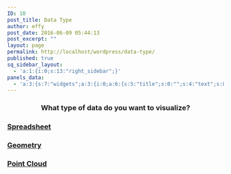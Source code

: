 ```yaml
---
ID: 10
post_title: Data Type
author: effy
post_date: 2016-06-09 05:44:13
post_excerpt: ""
layout: page
permalink: http://localhost/wordpress/data-type/
published: true
sq_sidebar_layout:
  - 'a:1:{i:0;s:13:"right_sidebar";}'
panels_data:
  - 'a:3:{s:7:"widgets";a:3:{i:0;a:6:{s:5:"title";s:0:"";s:4:"text";s:80:"<h3 style="text-align: center;">What type of data do you want to visualize?</h3>";s:20:"text_selected_editor";s:4:"html";s:5:"autop";b:1;s:12:"_sow_form_id";s:13:"577219f6ea3cb";s:11:"panels_info";a:7:{s:5:"class";s:31:"SiteOrigin_Widget_Editor_Widget";s:3:"raw";b:0;s:4:"grid";i:0;s:4:"cell";i:0;s:2:"id";i:0;s:9:"widget_id";s:36:"f8adf7d0-0a91-4577-bc11-3f4818f04d67";s:5:"style";a:1:{s:18:"background_display";s:4:"tile";}}}i:1;a:5:{s:8:"headline";a:6:{s:4:"text";s:0:"";s:3:"tag";s:2:"h3";s:4:"font";s:7:"default";s:5:"color";s:7:"#404040";s:5:"align";s:6:"center";s:24:"so_field_container_state";s:4:"open";}s:12:"sub_headline";a:6:{s:4:"text";s:0:"";s:3:"tag";s:2:"h3";s:4:"font";s:7:"default";s:5:"color";s:7:"#404040";s:5:"align";s:6:"center";s:24:"so_field_container_state";s:4:"open";}s:7:"divider";a:8:{s:5:"style";s:4:"none";s:6:"weight";s:4:"thin";s:5:"color";s:7:"#404040";s:11:"side_margin";s:4:"60px";s:16:"side_margin_unit";s:2:"px";s:10:"top_margin";s:4:"20px";s:15:"top_margin_unit";s:2:"px";s:24:"so_field_container_state";s:6:"closed";}s:12:"_sow_form_id";s:13:"5772024754599";s:11:"panels_info";a:7:{s:5:"class";s:33:"SiteOrigin_Widget_Headline_Widget";s:3:"raw";b:0;s:4:"grid";i:0;s:4:"cell";i:0;s:2:"id";i:1;s:9:"widget_id";s:36:"931083d2-36de-48d6-a0ed-c97f6124bdb6";s:5:"style";a:1:{s:18:"background_display";s:4:"tile";}}}i:2;a:14:{s:8:"features";a:3:{i:0;a:9:{s:15:"container_color";s:7:"#ffffff";s:4:"icon";s:17:"fontawesome-table";s:10:"icon_color";s:7:"#404040";s:10:"icon_image";i:0;s:15:"icon_image_size";s:4:"full";s:5:"title";s:85:"<h3> <a href="/wordpress/data-type/speedsheet/"><strong>Spreadsheet</strong></a></h3>";s:4:"text";s:0:"";s:9:"more_text";s:0:"";s:8:"more_url";s:0:"";}i:1;a:9:{s:15:"container_color";s:7:"#ffffff";s:4:"icon";s:16:"fontawesome-cube";s:10:"icon_color";s:7:"#404040";s:10:"icon_image";i:0;s:15:"icon_image_size";s:4:"full";s:5:"title";s:62:"<h3><a href="/wordpress/data-type/Geometry"> Geometry</a></h3>";s:4:"text";s:0:"";s:9:"more_text";s:0:"";s:8:"more_url";s:0:"";}i:2;a:9:{s:15:"container_color";s:7:"#ffffff";s:4:"icon";s:26:"fontawesome-connectdevelop";s:10:"icon_color";s:7:"#404040";s:10:"icon_image";i:473;s:15:"icon_image_size";s:4:"full";s:5:"title";s:85:"<h3><a href="/wordpress/data-type/point-cloud/"><strong>Point Cloud</strong></a></h3>";s:4:"text";s:0:"";s:9:"more_text";s:0:"";s:8:"more_url";s:0:"";}}s:5:"fonts";a:4:{s:13:"title_options";a:5:{s:4:"font";s:7:"default";s:4:"size";b:0;s:9:"size_unit";s:2:"px";s:5:"color";s:7:"#3ead8f";s:24:"so_field_container_state";s:6:"closed";}s:12:"text_options";a:5:{s:4:"font";s:7:"default";s:4:"size";b:0;s:9:"size_unit";s:2:"px";s:5:"color";b:0;s:24:"so_field_container_state";s:6:"closed";}s:17:"more_text_options";a:5:{s:4:"font";s:7:"default";s:4:"size";b:0;s:9:"size_unit";s:2:"px";s:5:"color";b:0;s:24:"so_field_container_state";s:6:"closed";}s:24:"so_field_container_state";s:6:"closed";}s:15:"container_shape";s:5:"round";s:14:"container_size";s:5:"185px";s:19:"container_size_unit";s:2:"px";s:9:"icon_size";s:4:"65px";s:14:"icon_size_unit";s:2:"px";s:7:"per_row";d:3;s:10:"responsive";b:1;s:12:"_sow_form_id";s:13:"5772028f9361a";s:11:"panels_info";a:6:{s:5:"class";s:33:"SiteOrigin_Widget_Features_Widget";s:4:"grid";i:1;s:4:"cell";i:0;s:2:"id";i:2;s:9:"widget_id";s:36:"e28f7b9f-6f8c-4b2c-add5-62893f7ecf34";s:5:"style";a:4:{s:7:"padding";s:4:"25px";s:27:"background_image_attachment";b:0;s:18:"background_display";s:4:"tile";s:10:"link_color";s:7:"#3ead8f";}}s:10:"title_link";b:0;s:9:"icon_link";b:0;s:10:"new_window";b:0;}}s:5:"grids";a:2:{i:0;a:2:{s:5:"cells";i:1;s:5:"style";a:3:{s:7:"padding";s:4:"35px";s:5:"align";s:0:"";s:14:"column_padding";s:0:"";}}i:1;a:2:{s:5:"cells";i:1;s:5:"style";a:3:{s:7:"padding";s:4:"65px";s:5:"align";s:0:"";s:14:"column_padding";s:0:"";}}}s:10:"grid_cells";a:2:{i:0;a:2:{s:4:"grid";i:0;s:6:"weight";i:1;}i:1;a:2:{s:4:"grid";i:1;s:6:"weight";i:1;}}}'
---
```

<h3 style="text-align: center;">What type of data do you want to visualize?</h3>
<span class="sow-icon-fontawesome" data-sow-icon="" style="font-size: 65px; color: #404040"></span>			
<h5>
</h5><h3> <a href="/wordpress/data-type/speedsheet/"><strong>Spreadsheet</strong></a></h3>											
<span class="sow-icon-fontawesome" data-sow-icon="" style="font-size: 65px; color: #404040"></span>			
<h5>
</h5><h3><a href="/wordpress/data-type/Geometry"> Geometry</a></h3>											
<h5>
</h5><h3><a href="/wordpress/data-type/point-cloud/"><strong>Point Cloud</strong></a></h3>